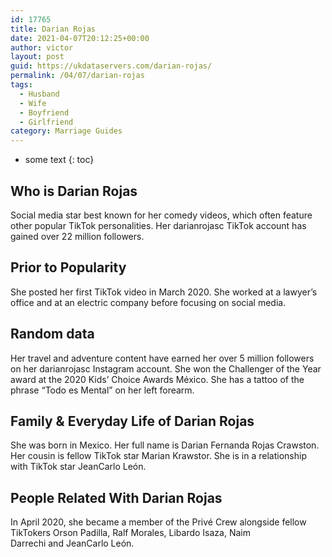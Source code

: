 ```yaml
---
id: 17765
title: Darian Rojas
date: 2021-04-07T20:12:25+00:00
author: victor
layout: post
guid: https://ukdataservers.com/darian-rojas/
permalink: /04/07/darian-rojas
tags:
  - Husband
  - Wife
  - Boyfriend
  - Girlfriend
category: Marriage Guides
---
```


* some text
{: toc}


## Who is Darian Rojas



Social media star best known for her comedy videos, which often feature other popular TikTok personalities. Her darianrojasc TikTok account has gained over 22 million followers. 

                
                
                
## Prior to Popularity



She posted her first TikTok video in March 2020. She worked at a lawyer&#8217;s office and at an electric company before focusing on social media. 

                
                
                
## Random data



Her travel and adventure content have earned her over 5 million followers on her darianrojasc Instagram account. She won the Challenger of the Year award at the 2020 Kids&#8217; Choice Awards México. She has a tattoo of the phrase &#8220;Todo es Mental&#8221; on her left forearm. 

                
                
                
## Family & Everyday Life of Darian Rojas



She was born in Mexico. Her full name is Darian Fernanda Rojas Crawston. Her cousin is fellow TikTok star Marian Krawstor. She is in a relationship with TikTok star JeanCarlo León.

                
                
                
## People Related With Darian Rojas



In April 2020, she became a member of the Privé Crew alongside fellow TikTokers Orson Padilla, Ralf Morales, Libardo Isaza, Naim Darrechi and JeanCarlo León. 

                
              
            
          
          
          